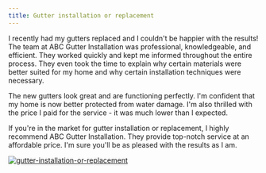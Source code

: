 ```yaml
---
title: Gutter installation or replacement
---
```


I recently had my gutters replaced and I couldn't be happier with the results! The team at ABC Gutter Installation was professional, knowledgeable, and efficient. They worked quickly and kept me informed throughout the entire process. They even took the time to explain why certain materials were better suited for my home and why certain installation techniques were necessary.

The new gutters look great and are functioning perfectly. I'm confident that my home is now better protected from water damage. I'm also thrilled with the price I paid for the service - it was much lower than I expected.

If you're in the market for gutter installation or replacement, I highly recommend ABC Gutter Installation. They provide top-notch service at an affordable price. I'm sure you'll be as pleased with the results as I am.

[![gutter-installation-or-replacement](<https://dabuttonfactory.com/button.png?t=CHECK+SERVICE&f=Noto+Sans-Bold&ts=26&tc=fff&hp=45&vp=20&c=11&bgt=unicolored&bgc=4bd42f>)](<https://www.bark.com/?a_aid=5d2d0e83cdc39>)